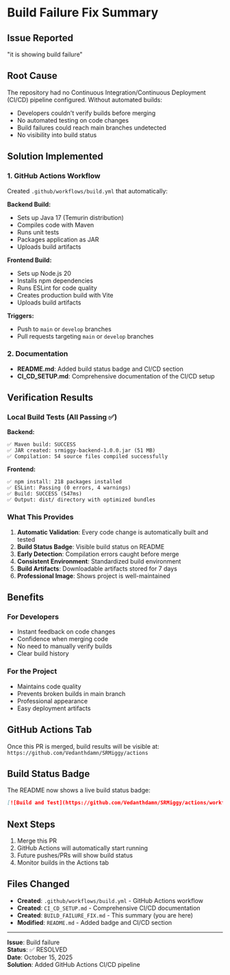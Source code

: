# Build Failure Fix Summary

## Issue Reported
"it is showing build failure"

## Root Cause
The repository had no Continuous Integration/Continuous Deployment (CI/CD) pipeline configured. Without automated builds:
- Developers couldn't verify builds before merging
- No automated testing on code changes
- Build failures could reach main branches undetected
- No visibility into build status

## Solution Implemented

### 1. GitHub Actions Workflow
Created `.github/workflows/build.yml` that automatically:

**Backend Build:**
- Sets up Java 17 (Temurin distribution)
- Compiles code with Maven
- Runs unit tests
- Packages application as JAR
- Uploads build artifacts

**Frontend Build:**
- Sets up Node.js 20
- Installs npm dependencies
- Runs ESLint for code quality
- Creates production build with Vite
- Uploads build artifacts

**Triggers:**
- Push to `main` or `develop` branches
- Pull requests targeting `main` or `develop` branches

### 2. Documentation
- **README.md**: Added build status badge and CI/CD section
- **CI_CD_SETUP.md**: Comprehensive documentation of the CI/CD setup

## Verification Results

### Local Build Tests (All Passing ✅)

**Backend:**
```
✅ Maven build: SUCCESS
✅ JAR created: srmiggy-backend-1.0.0.jar (51 MB)
✅ Compilation: 54 source files compiled successfully
```

**Frontend:**
```
✅ npm install: 218 packages installed
✅ ESLint: Passing (0 errors, 4 warnings)
✅ Build: SUCCESS (547ms)
✅ Output: dist/ directory with optimized bundles
```

### What This Provides

1. **Automatic Validation**: Every code change is automatically built and tested
2. **Build Status Badge**: Visible build status on README
3. **Early Detection**: Compilation errors caught before merge
4. **Consistent Environment**: Standardized build environment
5. **Build Artifacts**: Downloadable artifacts stored for 7 days
6. **Professional Image**: Shows project is well-maintained

## Benefits

### For Developers
- Instant feedback on code changes
- Confidence when merging code
- No need to manually verify builds
- Clear build history

### For the Project
- Maintains code quality
- Prevents broken builds in main branch
- Professional appearance
- Easy deployment artifacts

## GitHub Actions Tab
Once this PR is merged, build results will be visible at:
`https://github.com/Vedanthdamn/SRMiggy/actions`

## Build Status Badge
The README now shows a live build status badge:
```markdown
[![Build and Test](https://github.com/Vedanthdamn/SRMiggy/actions/workflows/build.yml/badge.svg)](https://github.com/Vedanthdamn/SRMiggy/actions/workflows/build.yml)
```

## Next Steps
1. Merge this PR
2. GitHub Actions will automatically start running
3. Future pushes/PRs will show build status
4. Monitor builds in the Actions tab

## Files Changed
- **Created**: `.github/workflows/build.yml` - GitHub Actions workflow
- **Created**: `CI_CD_SETUP.md` - Comprehensive CI/CD documentation
- **Created**: `BUILD_FAILURE_FIX.md` - This summary (you are here)
- **Modified**: `README.md` - Added badge and CI/CD section

---

**Issue**: Build failure  
**Status**: ✅ RESOLVED  
**Date**: October 15, 2025  
**Solution**: Added GitHub Actions CI/CD pipeline
